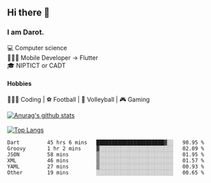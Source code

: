 ## Hi there 👋

### I am Darot.

💻 Computer science <br>
🧑🏻‍💻 Mobile Developer -> Flutter<br>
🎓 NIPTICT or CADT<br>

#### Hobbies 
🧑🏻‍💻 Coding  |  ⚽️ Football | 🏐 Volleyball | 🎮 Gaming<br>

<!-- [![Darot's GitHub stats](https://github-readme-stats.vercel.app/api?username=darot-chen)](https://github.com/darot-chen/github-readme-stats) -->
<!--
**darot-chen/darot-chen** is a ✨ _special_ ✨ repository because its `README.md` (this file) appears on your GitHub profile.

Here are some ideas to get you started:

- 🔭 I’m currently working on ...
- 🌱 I’m currently learning ...
- 👯 I’m looking to collaborate on ...
- 🤔 I’m looking for help with ...
- 💬 Ask me about ...
- 📫 How to reach me: ...
- 😄 Pronouns: ...
- ⚡ Fun fact: ...
-->

[![Anurag's github stats](https://github-readme-stats.vercel.app/api?username=darot-chen&count_private=true&theme=cobalt&show_icons=true)](https://github.com/darot-chen)
</br>
</br>
[![Top Langs](https://github-readme-stats.vercel.app/api/top-langs/?username=darot-chen&layout=compact&theme=cobalt)](https://github.com/darot-chen/)


<!--START_SECTION:waka-->

```text
Dart         45 hrs 6 mins   ██████████████████████▓░░   90.95 %
Groovy       1 hr 2 mins     ▓░░░░░░░░░░░░░░░░░░░░░░░░   02.09 %
JSON         58 mins         ▒░░░░░░░░░░░░░░░░░░░░░░░░   01.95 %
XML          46 mins         ▒░░░░░░░░░░░░░░░░░░░░░░░░   01.57 %
YAML         27 mins         ▒░░░░░░░░░░░░░░░░░░░░░░░░   00.93 %
Other        19 mins         ░░░░░░░░░░░░░░░░░░░░░░░░░   00.65 %
```

<!--END_SECTION:waka-->
